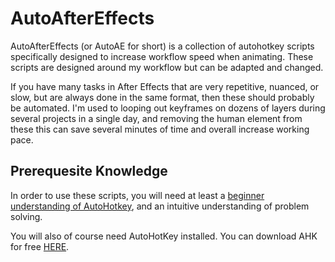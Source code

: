 # AutoAfterEffects
AutoAfterEffects (or AutoAE for short) is a collection of autohotkey scripts specifically designed to increase workflow speed when animating. These scripts are designed around my workflow but can be adapted and changed.

If you have many tasks in After Effects that are very repetitive, nuanced, or slow, but are always done in the same format, then these should probably be automated. I'm used to looping out keyframes on dozens of layers during several projects in a single day, and removing the human element from these this can save several minutes of time and overall increase working pace.

## Prerequesite Knowledge
In order to use these scripts, you will need at least a [beginner understanding of AutoHotkey](https://www.autohotkey.com/docs/Tutorial.htm), and an intuitive understanding of problem solving. 

You will also of course need AutoHotKey installed. You can download AHK for free [HERE](https://www.autohotkey.com/).


